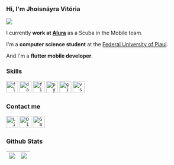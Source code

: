 ### Hi, I'm Jhoisnáyra Vitória

<img src="https://img.shields.io/static/v1?label=Overview&message=Jhoisnayra&color=D5E7F2&style=for-the-badge&logo=GitHub">

I currently **work at [Alura](https://www.alura.com.br/)** as a Scuba in the Mobile team. 

I'm a **computer science student** at the [Federal University of Piauí](https://ufpi.br/).

And I'm a **flutter mobile developer**.


### Skills

<code><img height="32" alt="flutter" src="https://cdn.jsdelivr.net/gh/devicons/devicon/icons/flutter/flutter-original.svg"></code>
<code><img height="32" alt="dart" src="https://cdn.jsdelivr.net/gh/devicons/devicon/icons/dart/dart-original.svg"></code>
<code><img height="32" alt="figma" src="https://cdn.jsdelivr.net/gh/devicons/devicon/icons/figma/figma-original.svg"></code>
<code><img height="32" alt="python" src="https://cdn.jsdelivr.net/gh/devicons/devicon/icons/python/python-original.svg"></code>
<code><img height="32" alt="git" src="https://cdn.jsdelivr.net/gh/devicons/devicon/icons/git/git-original.svg"></code>
<code><img height="32" alt="vscode" src="https://cdn.jsdelivr.net/gh/devicons/devicon/icons/vscode/vscode-original.svg"></code>

### Contact me

<a href='https://www.linkedin.com/in/jhoisnayra-rodrigues'><code><img height="32" alt="Linkedin" src="https://img.shields.io/badge/LinkedIn-0077B5?style=for-the-badge&logo=linkedin&logoColor=white"></code><a>
<a href='https://discordapp.com/users/961637813353345034'><code><img height="32" alt="Discord" src="https://img.shields.io/badge/Discord-7289DA?style=for-the-badge&logo=discord&logoColor=white"></code><a>
<a href='mailto:jhois.alu@gmail.com'><code><img height="32" alt="Gmail" src="https://img.shields.io/badge/Gmail-D14836?style=for-the-badge&logo=gmail&logoColor=white"></code><a>


### Github Stats
|<a href="https://github.com/jhoisz/github-readme-stats"><img align="center" src="https://github-readme-stats.vercel.app/api?username=jhoisz&show_icons=true&bg_color=00000000&hide_border=true" /></a> | <a><img align="center" src= "https://github-readme-stats.vercel.app/api/top-langs/?username=anuraghazra&layout=compact&bg_color=00000000&hide_border=true" /></a>|
| ------------- | ------------- |


